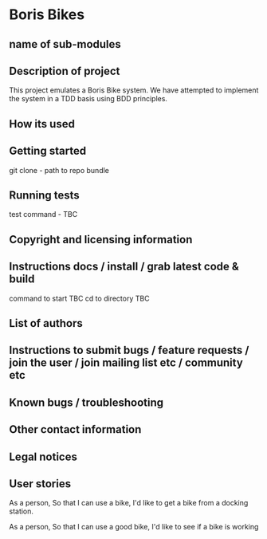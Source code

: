 # Boris Bikes

## name of sub-modules

## Description of project

This project emulates a Boris Bike system. We have attempted to implement the system in a TDD basis using BDD principles.

## How its used

## Getting started

git clone - path to repo
bundle

## Running tests
test command - TBC

## Copyright and licensing information

## Instructions docs / install / grab latest code & build

command to start TBC
cd to directory TBC

## List of authors

## Instructions to submit bugs / feature requests / join the user / join mailing list etc / community etc

## Known bugs / troubleshooting

## Other contact information

## Legal notices

## User stories
As a person,
So that I can use a bike,
I'd like to get a bike from a docking station.

As a person,
So that I can use a good bike,
I'd like to see if a bike is working
